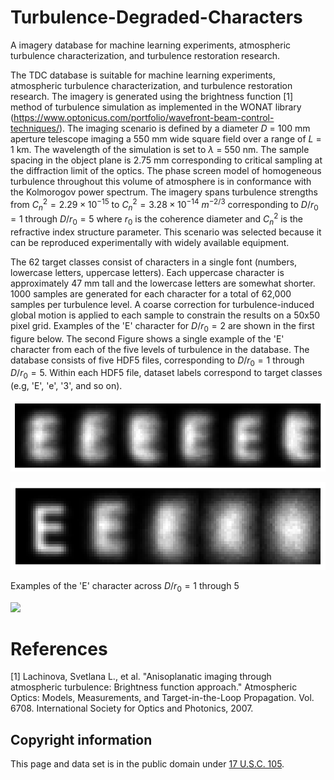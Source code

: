 # Turbulence-Degraded-Characters
A imagery database for machine learning experiments, atmospheric turbulence characterization, and turbulence restoration research.

The TDC database is suitable for machine learning experiments, atmospheric turbulence characterization, and turbulence restoration research. The imagery is generated using the brightness function [1] method of turbulence simulation as implemented in the WONAT library (https://www.optonicus.com/portfolio/wavefront-beam-control-techniques/). The imaging scenario is defined by a diameter $D$ = 100 mm aperture telescope imaging a 550 mm wide square field over a range of $L$ = 1 km.  The wavelength of the simulation is set to $\lambda$ = 550 nm.   The sample spacing in the object plane is 2.75 mm corresponding to critical sampling at the diffraction limit of the optics.    The phase screen model of homogeneous turbulence throughout this volume of atmosphere is in conformance with the Kolmorogov power spectrum.  The imagery spans turbulence strengths from $C_n^2 = 2.29\times 10^{-15}$ to $C_n^2 = 3.28 \times 10^{-14}$ $m^{-2/3}$ corresponding to $D/r_0=1$ through $D/r_0=5$ where $r_0$ is the coherence diameter and $C_n^2$ is the refractive index structure parameter.  This scenario was selected because it can be reproduced experimentally with widely available equipment.

The 62 target classes consist of characters in a single font (numbers, lowercase letters, uppercase letters).  Each uppercase character is approximately 47 mm tall and the lowercase letters are somewhat shorter.  1000 samples are generated for each character for a total of 62,000 samples per turbulence level.  A coarse correction for turbulence-induced global motion is applied to each sample to constrain the results on a 50x50 pixel grid.  Examples of the 'E' character for $D/r_0=2$ are shown in the first figure below.  The second Figure shows a single example of the 'E' character from each of the five levels of turbulence in the database.  The database consists of five HDF5 files, corresponding to $D/r_0=1$ through $D/r_0=5$.  Within each HDF5 file, dataset labels correspond to target classes (e.g, 'E', 'e', '3', and so on).

![Six examples of the 'E' character for in the $D/r_0=2$ case.](pcAOP_Figure_1.png  "Six examples of the 'E' character for in the $D/r_0=2$ case.")


![ Examples of the 'E' character across $D/r_0 = 1$ through $5$.](Figure_1b.png  " Examples of the 'E' character across $D/r_0 = 1$ through $5$.")

Examples of the 'E' character across $D/r_0 = 1$ through $5$

<img src="https://render.githubusercontent.com/render/math?math=e^{i \pi} = -1">

# References

[1] Lachinova, Svetlana L., et al. "Anisoplanatic imaging through atmospheric turbulence: Brightness function approach." Atmospheric Optics: Models, Measurements, and Target-in-the-Loop Propagation. Vol. 6708. International Society for Optics and Photonics, 2007.

## Copyright information

This page and data set is in the public domain under [17 U.S.C. 105](https://www.law.cornell.edu/uscode/text/17/105).
